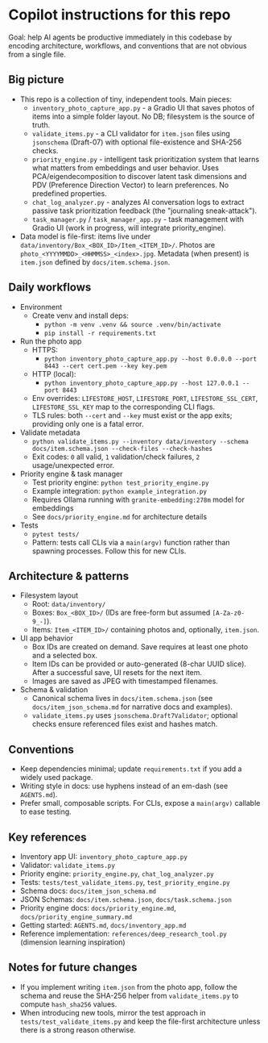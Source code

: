 # Copilot instructions for this repo

Goal: help AI agents be productive immediately in this codebase by encoding architecture, workflows, and conventions that are not obvious from a single file.

## Big picture

- This repo is a collection of tiny, independent tools. Main pieces:
  - `inventory_photo_capture_app.py` - a Gradio UI that saves photos of items into a simple folder layout. No DB; filesystem is the source of truth.
  - `validate_items.py` - a CLI validator for `item.json` files using `jsonschema` (Draft-07) with optional file-existence and SHA-256 checks.
  - `priority_engine.py` - intelligent task prioritization system that learns what matters from embeddings and user behavior. Uses PCA/eigendecomposition to discover latent task dimensions and PDV (Preference Direction Vector) to learn preferences. No predefined properties.
  - `chat_log_analyzer.py` - analyzes AI conversation logs to extract passive task prioritization feedback (the "journaling sneak-attack").
  - `task_manager.py` / `task_manager_app.py` - task management with Gradio UI (work in progress, will integrate priority_engine).
- Data model is file-first: items live under `data/inventory/Box_<BOX_ID>/Item_<ITEM_ID>/`. Photos are `photo_<YYYYMMDD>_<HHMMSS>_<index>.jpg`. Metadata (when present) is `item.json` defined by `docs/item.schema.json`.

## Daily workflows

- Environment
  - Create venv and install deps:
    - `python -m venv .venv && source .venv/bin/activate`
    - `pip install -r requirements.txt`
- Run the photo app
  - HTTPS:
    - `python inventory_photo_capture_app.py --host 0.0.0.0 --port 8443 --cert cert.pem --key key.pem`
  - HTTP (local):
    - `python inventory_photo_capture_app.py --host 127.0.0.1 --port 8443`
  - Env overrides: `LIFESTORE_HOST`, `LIFESTORE_PORT`, `LIFESTORE_SSL_CERT`, `LIFESTORE_SSL_KEY` map to the corresponding CLI flags.
  - TLS rules: both `--cert` and `--key` must exist or the app exits; providing only one is a fatal error.
- Validate metadata
  - `python validate_items.py --inventory data/inventory --schema docs/item.schema.json --check-files --check-hashes`
  - Exit codes: `0` all valid, `1` validation/check failures, `2` usage/unexpected error.
- Priority engine & task manager
  - Test priority engine: `python test_priority_engine.py`
  - Example integration: `python example_integration.py`
  - Requires Ollama running with `granite-embedding:278m` model for embeddings
  - See `docs/priority_engine.md` for architecture details
- Tests
  - `pytest tests/`
  - Pattern: tests call CLIs via a `main(argv)` function rather than spawning processes. Follow this for new CLIs.

## Architecture & patterns

- Filesystem layout
  - Root: `data/inventory/`
  - Boxes: `Box_<BOX_ID>/` (IDs are free-form but assumed `[A-Za-z0-9_-]`).
  - Items: `Item_<ITEM_ID>/` containing photos and, optionally, `item.json`.
- UI app behavior
  - Box IDs are created on demand. Save requires at least one photo and a selected box.
  - Item IDs can be provided or auto-generated (8-char UUID slice). After a successful save, UI resets for the next item.
  - Images are saved as JPEG with timestamped filenames.
- Schema & validation
  - Canonical schema lives in `docs/item.schema.json` (see `docs/item_json_schema.md` for narrative docs and examples).
  - `validate_items.py` uses `jsonschema.Draft7Validator`; optional checks ensure referenced files exist and hashes match.

## Conventions

- Keep dependencies minimal; update `requirements.txt` if you add a widely used package.
- Writing style in docs: use hyphens instead of an em-dash (see `AGENTS.md`).
- Prefer small, composable scripts. For CLIs, expose a `main(argv)` callable to ease testing.

## Key references

- Inventory app UI: `inventory_photo_capture_app.py`
- Validator: `validate_items.py`
- Priority engine: `priority_engine.py`, `chat_log_analyzer.py`
- Tests: `tests/test_validate_items.py`, `test_priority_engine.py`
- Schema docs: `docs/item_json_schema.md`
- JSON Schemas: `docs/item.schema.json`, `docs/task.schema.json`
- Priority engine docs: `docs/priority_engine.md`, `docs/priority_engine_summary.md`
- Getting started: `AGENTS.md`, `docs/inventory_app.md`
- Reference implementation: `references/deep_research_tool.py` (dimension learning inspiration)

## Notes for future changes

- If you implement writing `item.json` from the photo app, follow the schema and reuse the SHA-256 helper from `validate_items.py` to compute `hash_sha256` values.
- When introducing new tools, mirror the test approach in `tests/test_validate_items.py` and keep the file-first architecture unless there is a strong reason otherwise.
